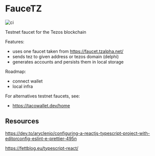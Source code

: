 # FauceTZ

![ci](https://github.com/catsoap/faucetz/workflows/ci/badge.svg)

Testnet faucet for the Tezos blockchain

Features:

-   uses one faucet taken from https://faucet.tzalpha.net/
-   sends tez to given address or tezos domain (delphi)
-   generates accounts and persists them in local storage

Roadmap:

-   connect wallet
-   local infra

For alternatives testnet faucets, see:

-   https://tacowallet.dev/home

## Resources

https://dev.to/aryclenio/configuring-a-reactjs-typescript-project-with-editorconfig-eslint-e-prettier-495n

https://fettblog.eu/typescript-react/
